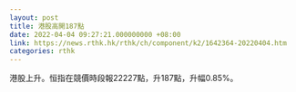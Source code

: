 ```yaml
---
layout: post
title: 港股高開187點
date: 2022-04-04 09:27:21.000000000 +08:00
link: https://news.rthk.hk/rthk/ch/component/k2/1642364-20220404.htm
categories: rthk
---
```


港股上升。恒指在競價時段報22227點，升187點，升幅0.85%。
